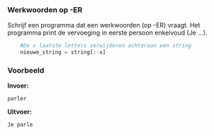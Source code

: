 ### Werkwoorden op -ER 
Schrijf een programma dat een werkwoorden (op -ER) vraagt. Het programma print de vervoeging in eerste persoon enkelvoud (Je ...).

```python
    #De x laatste letters verwijderen achteraan een string
    nieuwe_string = string[:-x]
```


### Voorbeeld
**Invoer:**

    parler
    
**Uitvoer:**

    Je parle
